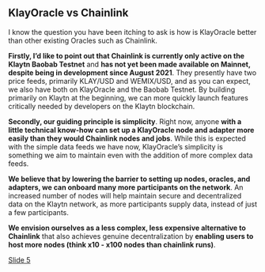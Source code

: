 ## KlayOracle vs Chainlink

I know the question you have been itching to ask is how is KlayOracle better than other existing Oracles such as Chainlink.

**Firstly, I’d like to point out that Chainlink is currently only active on the Klaytn Baobab Testnet** and **has not yet been made available on Mainnet, despite being in development since August 2021**. They presently have two price feeds, primarily KLAY/USD and WEMIX/USD, and as you can expect, we also have both on KlayOracle and the Baobab Testnet. By building primarily on Klaytn at the beginning, we can more quickly launch features critically needed by developers on the Klaytn blockchain.

**Secondly, our guiding principle is simplicity**. Right now, anyone **with a little technical know-how can set up a KlayOracle node and adapter more easily than they would Chainlink nodes and jobs**. While this is expected with the simple data feeds we have now, KlayOracle’s simplicity is something we aim to maintain even with the addition of more complex data feeds.

**We believe that by lowering the barrier to setting up nodes, oracles, and adapters, we can onboard many more participants on the network**. An increased number of nodes will help maintain secure and decentralized data on the Klaytn network, as more participants supply data, instead of just a few participants.

**We envision ourselves as a less complex, less expensive alternative to Chainlink** that also achieves genuine decentralization by **enabling users to host more nodes (think x10 - x100 nodes than chainlink runs)**.

[Slide 5](https://github.com/alofeoluwafemi/klay-oracle-presentation/blob/master/Slide-5.md)
